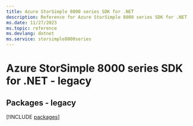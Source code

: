 ```yaml
---
title: Azure StorSimple 8000 series SDK for .NET
description: Reference for Azure StorSimple 8000 series SDK for .NET
ms.date: 11/27/2023
ms.topic: reference
ms.devlang: dotnet
ms.service: storsimple8000series
---
```

# Azure StorSimple 8000 series SDK for .NET - legacy
## Packages - legacy
[!INCLUDE [packages](storsimple-8000-series-index.md)]